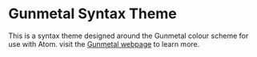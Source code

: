 # Gunmetal Syntax Theme

This is a syntax theme designed around the Gunmetal colour scheme for use with Atom.
visit the [Gunmetal webpage](https://gunmetal.vuw.nu) to learn more.

